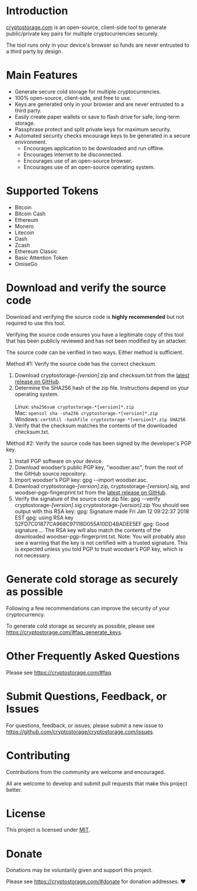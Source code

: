 # Introduction
[cryptostorage.com](https://cryptostorage.com) is an open-source, client-side tool to generate public/private key pairs for multiple cryptocurrencies securely.

The tool runs only in your device's browser so funds are never entrusted to a third party by design.

# Main Features
- Generate secure cold storage for multiple cryptocurrencies.
- 100% open-source, client-side, and free to use.
- Keys are generated only in your browser and are never entrusted to a third party.
- Easily create paper wallets or save to flash drive for safe, long-term storage.
- Passphrase protect and split private keys for maximum security.
- Automated security checks encourage keys to be generated in a secure environment.
	- Encourages application to be downloaded and run offline.
	- Encourages internet to be disconnected.
	- Encourages use of an open-source browser.
	- Encourages use of an open-source operating system.
	
# Supported Tokens
- Bitcoin
- Bitcoin Cash
- Ethereum
- Monero
- Litecoin
- Dash
- Zcash
- Ethereum Classic
- Basic Attention Token
- OmiseGo

# Download and verify the source code
Download and verifying the source code is **highly recommended** but not required to use this tool.

Verifying the source code ensures you have a legitimate copy of this tool that has been publicly reviewed and has not been modified by an attacker.

The source code can be verified in two ways. Either method is sufficient.

Method #1: Verify the source code has the correct checksum.

1. Download cryptostorage-*[version]*.zip and checksum.txt from the [latest release on GitHub](https://github.com/cryptostorage/cryptostorage.com/releases).
2. Determine the SHA256 hash of the zip file.  Instructions depend on your operating system.<br><br>
 Linux: ```sha256sum cryptostorage-*[version]*.zip```<br>
 Mac: ```openssl sha -sha256 cryptostorage-*[version]*.zip```<br>
 Windows: ```certUtil -hashfile cryptostorage-*[version]*.zip SHA256```
3. Verify that the checksum matches the contents of the downloaded checksum.txt.

Method #2: Verify the source code has been signed by the developer's PGP key.

1. Install PGP software on your device.
2. Download woodser’s public PGP key, "woodser.asc", from the root of the GitHub source repository.
3. Import woodser's PGP key: gpg --import woodser.asc.
4. Download cryptostorage-*[version]*.zip, cryptostorage-*[version]*.sig, and woodser-pgp-fingerprint.txt from the [latest release on GitHub](https://github.com/cryptostorage/cryptostorage.com/releases).
5. Verify the signature of the source code zip file:
	gpg --verify cryptostorage-*[version]*.sig cryptostorage-*[version]*.zip
	You should see output with this RSA key:
	gpg: Signature made Fri Jan 12 09:22:37 2018 EST
	gpg: using RSA key 52FD7C01877CA968C97118D055A10DD48ADEE5EF
	gpg: Good signature ...
	The RSA key will also match the contents of the downloaded woodser-pgp-fingerprint.txt.
	Note: You will probably also see a warning that the key is not certified with a trusted signature. This is expected unless you told PGP to trust woodser’s PGP key, which is not necessary.

# Generate cold storage as securely as possible
Following a few recommendations can improve the security of your cryptocurrency.

To generate cold storage as securely as possible, please see https://cryptostorage.com/#faq_generate_keys.

# Other Frequently Asked Questions
Please see https://cryptostorage.com/#faq.

# Submit Questions, Feedback, or Issues
For questions, feedback, or issues, please submit a new issue to https://github.com/cryptostorage/cryptostorage.com/issues.

# Contributing
Contributions from the community are welcome and encouraged.

All are welcome to develop and submit pull requests that make this project better.

# License
This project is licensed under [MIT](https://github.com/cryptostorage/cryptostorage.com/blob/master/LICENSE.txt).

# Donate
Donations may be voluntarily given and support this project.

Please see https://cryptostorage.com/#donate for donation addresses. ❤